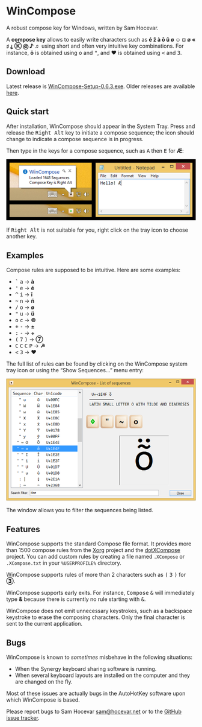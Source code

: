 ﻿WinCompose
==========

A robust compose key for Windows, written by Sam Hocevar.

A **compose key** allows to easily write characters such as **é ž à ō û ø ☺ ¤
∅ « ♯ ⸘ Ⓚ ㊷ ♪ ♬** using short and often very intuitive key
combinations. For instance, **ö** is obtained using <kbd>o</kbd> and <kbd>"</kbd>, and
**♥** is obtained using <kbd>&lt;</kbd> and <kbd>3</kbd>.

Download
--------

Latest release is [WinCompose-Setup-0.6.3.exe](https://github.com/samhocevar/wincompose/releases/download/v0.6.3/WinCompose-Setup-0.6.3.exe). Older releases are available [here](https://github.com/samhocevar/wincompose/releases/).

Quick start
-----------

After installation, WinCompose should appear in the System Tray. Press and
release the <kbd>Right Alt</kbd> key to initiate a compose sequence; the icon
should change to indicate a compose sequence is in progress.

Then type in the keys for a compose sequence, such as <kbd>A</kbd> then
<kbd>E</kbd> for **Æ**:

![Quick Launch](/web/shot1.png)

If <kbd>Right Alt</kbd> is not suitable for you, right click on the tray icon to
choose another key.

Examples
--------

Compose rules are supposed to be intuitive. Here are some examples:

 - <kbd>\`</kbd> <kbd>a</kbd> → **à**
 - <kbd>'</kbd> <kbd>e</kbd> → **é**
 - <kbd>^</kbd> <kbd>i</kbd> → **î**
 - <kbd>~</kbd> <kbd>n</kbd> → **ñ**
 - <kbd>/</kbd> <kbd>o</kbd> → **ø**
 - <kbd>"</kbd> <kbd>u</kbd> → **ü**
 - <kbd>o</kbd> <kbd>c</kbd> → **©**
 - <kbd>+</kbd> <kbd>-</kbd> → **±**
 - <kbd>:</kbd> <kbd>-</kbd> → **÷**
 - <kbd>(</kbd> <kbd>7</kbd> <kbd>)</kbd> → **⑦**
 - <kbd>C</kbd> <kbd>C</kbd> <kbd>C</kbd> <kbd>P</kbd> → **☭**
 - <kbd>&lt;</kbd> <kbd>3</kbd> → **♥**

The full list of rules can be found by clicking on the WinCompose system tray
icon or using the “Show Sequences…” menu entry:

![Sequence List](/web/shot2.png)

The window allows you to filter the sequences being listed.

Features
--------

WinCompose supports the standard Compose file format. It provides more than
1500 compose rules from the [Xorg](http://www.x.org/wiki/) project and the
[dotXCompose](https://github.com/kragen/xcompose) project. You can add custom
rules by creating a file named `.XCompose` or `.XCompose.txt` in your
`%USERPROFILE%` directory.

WinCompose supports rules of more than 2 characters such as <kbd>(</kbd> <kbd>3</kbd> <kbd>)</kbd>
for **③**.

WinCompose supports early exits. For instance, <kbd>Compose</kbd> <kbd>&</kbd> will
immediately type **&** because there is currently no rule starting with <kbd>&</kbd>.

WinCompose does not emit unnecessary keystrokes, such as a backspace keystroke
to erase the composing characters. Only the final character is sent to the
current application.

Bugs
----

WinCompose is known to *sometimes* misbehave in the following situations:
 - When the Synergy keyboard sharing software is running.
 - When several keyboard layouts are installed on the computer and they are
   changed on the fly.

Most of these issues are actually bugs in the AutoHotKey software upon which
WinCompose is based.

Please report bugs to Sam Hocevar <sam@hocevar.net> or to the [GitHub issue
tracker](https://github.com/samhocevar/wincompose/issues).

